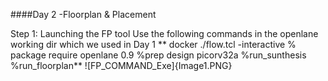 ####Day 2 -Floorplan & Placement

Step 1: Launching the FP tool 
 Use the following commands in the openlane working dir which we used in Day 1
    ** docker
     ./flow.tcl -interactive
     % package require openlane 0.9
     %prep design picorv32a
     %run_sunthesis
     %run_floorplan**
![FP_COMMAND_Exe]{Image1.PNG}

   
